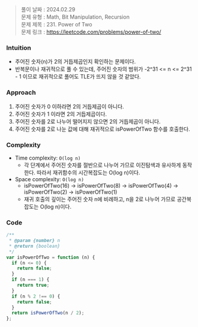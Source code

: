 > 풀이 날짜 : 2024.02.29  
> 문제 유형 : Math, Bit Manipulation, Recursion  
> 문제 제목 : 231. Power of Two  
> 문제 링크 : https://leetcode.com/problems/power-of-two/

### Intuition

- 주어진 숫자(n)가 2의 거듭제곱인지 확인하는 문제이다.
- 반복문이나 재귀적으로 풀 수 있는데, 주어진 숫자의 범위가 -2^31 <= n <= 2^31 - 1 이므로 재귀적으로 풀어도 TLE가 뜨지 않을 것 같았다.

### Approach

1. 주어진 숫자가 0 이하라면 2의 거듭제곱이 아니다.
2. 주어진 숫자가 1 이라면 2의 거듭제곱이다.
3. 주어진 숫자를 2로 나누어 떨어지지 않으면 2의 거듭제곱이 아니다.
4. 주어진 숫자를 2로 나눈 값에 대해 재귀적으로 isPowerOfTwo 함수를 호출한다.

### Complexity

- Time complexity: `O(log n)`
  - 각 단계에서 주어진 숫자를 절반으로 나누어 가므로 이진탐색과 유사하게 동작한다. 따라서 재귀함수의 시간복잡도는 O(log n)이다.
- Space complexity: `O(log n)`
  - isPowerOfTwo(16) -> isPowerOfTwo(8) -> isPowerOfTwo(4) -> isPowerOfTwo(2) -> isPowerOfTwo(1)
  - 재귀 호출의 깊이는 주어진 숫자 n에 비례하고, n을 2로 나누어 가므로 공간복잡도는 O(log n)이다.

### Code

```js
/**
 * @param {number} n
 * @return {boolean}
 */
var isPowerOfTwo = function (n) {
  if (n <= 0) {
    return false;
  }
  if (n === 1) {
    return true;
  }
  if (n % 2 !== 0) {
    return false;
  }
  return isPowerOfTwo(n / 2);
};
```
